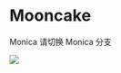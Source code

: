 # Mooncake

Monica 请切换 Monica 分支

![](https://github.com/Forairaaaaa/mooncake/blob/main/pics/note_shit.jpg?raw=true)
